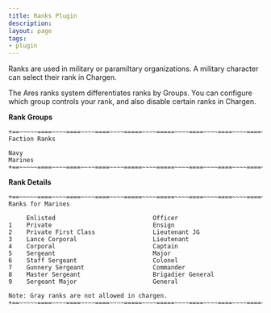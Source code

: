 ```yaml
---
title: Ranks Plugin
description:
layout: page
tags: 
- plugin
---
```


Ranks are used in military or paramiltary organizations.  A military character can select their rank in Chargen.

The Ares ranks system differentiates ranks by Groups.  You can configure which group controls your rank, and also disable certain ranks in Chargen.

**Rank Groups**

    +==~~~~~====~~~~====~~~~====~~~~=====~~~~=====~~~~====~~~~====~~~~====~~~~~==+
    Faction Ranks
    
    Navy
    Marines
    +==~~~~~====~~~~====~~~~====~~~~=====~~~~=====~~~~====~~~~====~~~~====~~~~~==+

**Rank Details**

    +==~~~~~====~~~~====~~~~====~~~~=====~~~~=====~~~~====~~~~====~~~~====~~~~~==+
    Ranks for Marines
    
         Enlisted                           Officer
    1    Private                            Ensign
    2    Private First Class                Lieutenant JG
    3    Lance Corporal                     Lieutenant
    4    Corporal                           Captain
    5    Sergeant                           Major
    6    Staff Sergeant                     Colonel
    7    Gunnery Sergeant                   Commander
    8    Master Sergeant                    Brigadier General
    9    Sergeant Major                     General
    
    Note: Gray ranks are not allowed in chargen.
    +==~~~~~====~~~~====~~~~====~~~~=====~~~~=====~~~~====~~~~====~~~~====~~~~~==+
